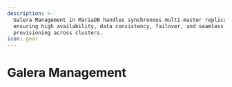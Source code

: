 ```yaml
---
description: >-
  Galera Management in MariaDB handles synchronous multi-master replication,
  ensuring high availability, data consistency, failover, and seamless node
  provisioning across clusters.
icon: gear
---
```


# Galera Management

